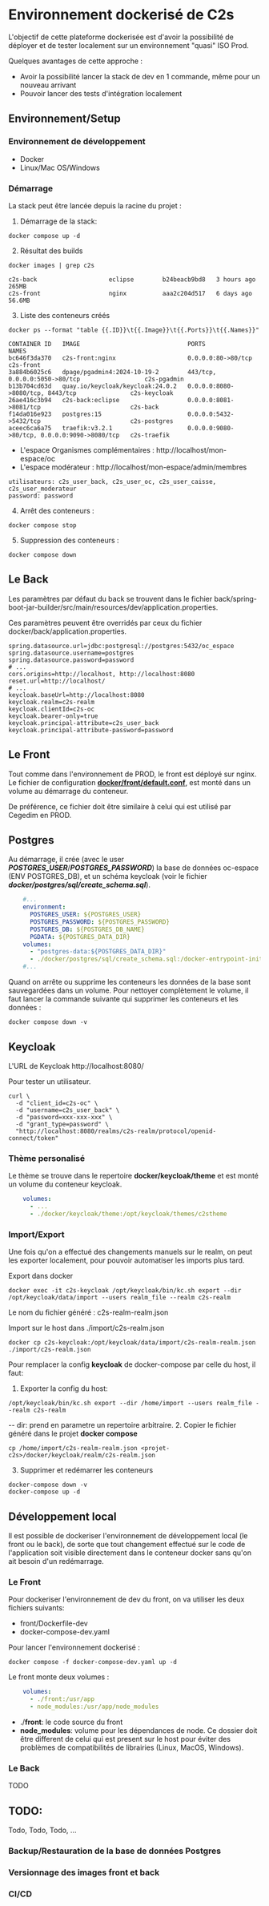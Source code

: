 # Environnement dockerisé de C2s
L'objectif de cette plateforme dockerisée est d'avoir la possibilité de déployer et de tester localement sur un environnement "quasi" ISO Prod.

Quelques avantages de cette approche :
- Avoir la possibilité lancer la stack de dev en 1 commande, même pour un nouveau arrivant
- Pouvoir lancer des tests d'intégration localement

## Environnement/Setup

### Environnement de développement 

- Docker 
- Linux/Mac OS/Windows

### Démarrage

La stack peut être lancée depuis la racine du projet :

1. Démarrage de la stack:
```shell
docker compose up -d
```
2. Résultat des builds

```shell
docker images | grep c2s
```

```shell
c2s-back                    eclipse        b24beacb9bd8   3 hours ago    265MB
c2s-front                   nginx          aaa2c204d517   6 days ago     56.6MB
```
3. Liste des conteneurs créés
```shell
docker ps --format "table {{.ID}}\t{{.Image}}\t{{.Ports}}\t{{.Names}}"
```
```shell
CONTAINER ID   IMAGE                              PORTS                                          NAMES
bc646f3da370   c2s-front:nginx                    0.0.0.0:80->80/tcp                             c2s-front
3a884b6025c6   dpage/pgadmin4:2024-10-19-2        443/tcp, 0.0.0.0:5050->80/tcp                  c2s-pgadmin
b13b704cd63d   quay.io/keycloak/keycloak:24.0.2   0.0.0.0:8080->8080/tcp, 8443/tcp               c2s-keycloak
26ae416c3b94   c2s-back:eclipse                   0.0.0.0:8081->8081/tcp                         c2s-back
f14da016e923   postgres:15                        0.0.0.0:5432->5432/tcp                         c2s-postgres
aceec6ca6a75   traefik:v3.2.1                     0.0.0.0:9080->80/tcp, 0.0.0.0:9090->8080/tcp   c2s-traefik
```
- L'espace Organismes complémentaires : http://localhost/mon-espace/oc
- L'espace modérateur : http://localhost/mon-espace/admin/membres
```editorconfig
utilisateurs: c2s_user_back, c2s_user_oc, c2s_user_caisse, c2s_user_moderateur
password: password
```

4. Arrêt des conteneurs :
```shell
docker compose stop
```

5. Suppression des conteneurs :
```shell
docker compose down
```

## Le Back
Les paramètres par défaut du back se trouvent dans le fichier back/spring-boot-jar-builder/src/main/resources/dev/application.properties.

Ces paramètres peuvent être overridés par ceux du fichier docker/back/application.properties.

```properties
spring.datasource.url=jdbc:postgresql://postgres:5432/oc_espace
spring.datasource.username=postgres
spring.datasource.password=password
# ...
cors.origins=http://localhost, http://localhost:8080
reset.url=http://localhost/
# ...
keycloak.baseUrl=http://localhost:8080
keycloak.realm=c2s-realm
keycloak.clientId=c2s-oc
keycloak.bearer-only=true
keycloak.principal-attribute=c2s_user_back
keycloak.principal-attribute-password=password
```

## Le Front

Tout comme dans l'environnement de PROD, le front est déployé sur nginx. Le fichier de configuration **[docker/front/default.conf](front/default.conf)**, est monté dans un volume au démarrage du conteneur.

De préférence, ce fichier doit être similaire à celui qui est utilisé par Cegedim en PROD.

## Postgres

Au démarrage, il crée (avec le user _**POSTGRES_USER**_/_**POSTGRES_PASSWORD**_) la base de données oc-espace (ENV POSTGRES_DB), et un schéma keycloak (voir le fichier **_docker/postgres/sql/create_schema.sql_**). 

```yaml
    #...
    environment:
      POSTGRES_USER: ${POSTGRES_USER}
      POSTGRES_PASSWORD: ${POSTGRES_PASSWORD}
      POSTGRES_DB: ${POSTGRES_DB_NAME}
      PGDATA: ${POSTGRES_DATA_DIR}
    volumes:
      - "postgres-data:${POSTGRES_DATA_DIR}"
      - ./docker/postgres/sql/create_schema.sql:/docker-entrypoint-initdb.d/create_schema.sql
    #...
```

Quand on arrête ou supprime les conteneurs les données de la base sont sauvegardées dans un volume. Pour nettoyer complètement le volume, il faut lancer la commande suivante qui supprimer les conteneurs et les données :
```shell
docker compose down -v
```

## Keycloak
L'URL de Keycloak http://localhost:8080/

Pour tester un utilisateur. 
```shell
curl \ 
  -d "client_id=c2s-oc" \ 
  -d "username=c2s_user_back" \
  -d "password=xxx-xxx-xxx" \
  -d "grant_type=password" \
  "http://localhost:8080/realms/c2s-realm/protocol/openid-connect/token"  
```

### Thème personalisé

Le thème se trouve dans le repertoire **docker/keycloak/theme** et est monté un volume du conteneur keycloak.

```yaml
    volumes:
      - ...
      - ./docker/keycloak/theme:/opt/keycloak/themes/c2stheme
```

### Import/Export
Une fois qu'on a effectué des changements manuels sur le realm, on peut les exporter localement, pour pouvoir automatiser les imports plus tard.

Export dans docker
```shell
docker exec -it c2s-keycloak /opt/keycloak/bin/kc.sh export --dir /opt/keycloak/data/import --users realm_file --realm c2s-realm
```
Le nom du fichier généré : c2s-realm-realm.json

Import sur le host dans ./import/c2s-realm.json
```shell
docker cp c2s-keycloak:/opt/keycloak/data/import/c2s-realm-realm.json ./import/c2s-realm.json
```

Pour remplacer la config **keycloak** de docker-compose par celle du host, il faut:
1. Exporter la config du host:
```
/opt/keycloak/bin/kc.sh export --dir /home/import --users realm_file --realm c2s-realm
```
-- dir:  prend en parametre un repertoire arbitraire.
2. Copier le fichier généré dans le projet **docker compose**
```
cp /home/import/c2s-realm-realm.json <projet-c2s>/docker/keycloak/realm/c2s-realm.json
```
3. Supprimer et redémarrer les conteneurs
```
docker-compose down -v
docker-compose up -d
```

## Développement local 
Il est possible de dockeriser l'environnement de développement local (le front ou le back), de sorte que tout changement effectué sur le code de l'application soit visible directement dans le conteneur docker sans qu'on ait besoin d'un redémarrage.
### Le Front
Pour dockeriser l'environnement de dev du front, on va utiliser les deux fichiers suivants: 
 - front/Dockerfile-dev
 - docker-compose-dev.yaml

Pour lancer l'environnement dockerisé : 
```shell
docker compose -f docker-compose-dev.yaml up -d
```
Le front monte deux volumes :
```yaml
    volumes:
      - ./front:/usr/app
      - node_modules:/usr/app/node_modules
```
- ./**front**: le code source du front
- **node_modules**: volume pour les dépendances de node. Ce dossier doit être different de celui qui est present sur le host pour éviter des problèmes de compatibilités de librairies (Linux, MacOS, Windows). 


### Le Back
TODO

## TODO: 
Todo, Todo, Todo, ...

### Backup/Restauration de la base de données Postgres

### Versionnage des images front et back

### CI/CD